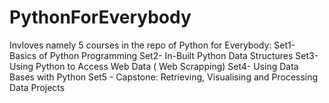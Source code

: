 # PythonForEverybody
Invloves namely 5 courses in the repo of Python for Everybody:
Set1- Basics of Python Programming
Set2- In-Built Python Data Structures
Set3- Using Python to Access Web Data ( Web Scrapping)
Set4- Using Data Bases with Python
Set5 - Capstone: Retrieving, Visualising and Processing Data 
Projects
